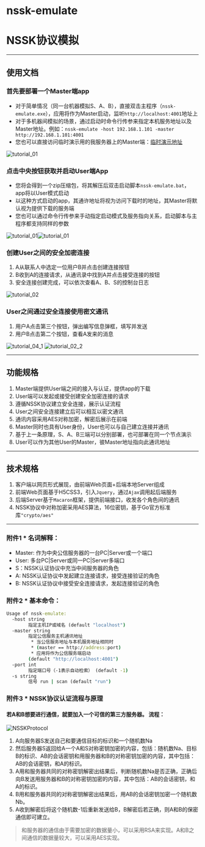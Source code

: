 # nssk-emulate
# NSSK协议模拟

***
## 使用文档
### 首先要部署一个Master端app
- 对于简单情况（同一台机器模拟S、A、B），直接双击主程序（`nssk-emulate.exe`），应用将作为Master启动，监听`http://localhost:4001`地址上
- 对于多机器间模拟的场景，通过启动时命令行传参来指定本机服务地址以及Master地址。例如：`nssk-emulate -host 192.168.1.101 -master http://192.168.1.101:4001`
- 您也可以直接访问临时演示用的我服务器上的Master端：[临时演示地址](http://temp.zheng0716.com/nssk-emulate)

![tutorial_01](https://raw.githubusercontent.com/zhengxiaoyao0716/nssk-emulate/master/.request/tutorial_01.jpg)

### 点击中央按钮获取并启动User端App
- 您将会得到一个zip压缩包，将其解压后双击启动脚本`nssk-emulate.bat`，app将以User模式启动
- 以这种方式启动的app，其通许地址将视为访问下载时的地址，其Master将默认视为提供下载的服务端
- 您也可以通过命令行传参来手动指定启动模式及服务指向关系，启动脚本与主程序都支持同样的参数

![tutorial_01](https://raw.githubusercontent.com/zhengxiaoyao0716/nssk-emulate/master/.request/tutorial_02_1.jpg)![tutorial_01](https://raw.githubusercontent.com/zhengxiaoyao0716/nssk-emulate/master/.request/tutorial_02_2.jpg)

### 创建User之间的安全加密连接
1. A从联系人中选定一位用户B并点击创建连接按钮
2. B收到A的连接请求，从通讯录中找到A并点击接受连接的按钮
3. 安全连接创建完成，可以依次查看A、B、S的控制台日志

![tutorial_02](https://raw.githubusercontent.com/zhengxiaoyao0716/nssk-emulate/master/.request/tutorial_03.jpg)

### User之间通过安全连接使用密文通讯
1. 用户A点击第三个按钮，弹出编写信息弹框，填写并发送
2. 用户B点击第二个按钮，查看A发来的消息

![tutorial_04_1](https://raw.githubusercontent.com/zhengxiaoyao0716/nssk-emulate/master/.request/tutorial_04_1.jpg)
![tutorial_02_2](https://raw.githubusercontent.com/zhengxiaoyao0716/nssk-emulate/master/.request/tutorial_04_2.jpg)

***
## 功能规格
1. Master端提供User端之间的接入与认证，提供app的下载
2. User端可以发起或接受创建安全加密连接的请求
3. 遵循NSSK协议建立安全连接，展示认证流程
4. User之间安全连接建立后可以相互以密文通讯
5. 通讯内容采用AES对称加密，解密后展示在前端
6. Master同时也具有User身份，User也可以与自己建立连接并通讯
7. 基于上一条原理，S、A、B三端可以分别部署，也可部署在同一个节点演示
8. User可以作为其他User的Master，彼Master地址指向此通讯地址

***
## 技术规格
1. 客户端以网页形式展现，由前端Web页面+后端本地Server组成
2. 前端Web页面基于H5CSS3，引入`Jquery`，通过`Ajax`调用起后端服务
3. 后端Server基于`Macaron`框架，提供前端接口，收发各个角色间的通讯
4. NSSK协议中对称加密采用AES算法，16位密钥，基于Go官方标准库`"crypto/aes"`

***
### 附件1 * 名词解释：
- Master: 作为中央公信服务器的一台PC|Server或一个端口
- User: 多台PC|Server或同一PC|Server多端口
- S：NSSK认证协议中充当中间服务器的角色
- A: NSSK认证协议中发起建立连接请求，接受连接验证的角色
- B: NSSK认证协议中接受安全连接请求，发起连接验证的角色

### 附件2 * 基本命令：
``` bat
Usage of nssk-emulate:
  -host string
        指定主机IP或域名 (default "localhost")
  -master string
        指定公信服务主机通讯地址
         * 当公信服务地址与本机服务地址相同时
         * (master == http://address:port)
         * 应用将作为公信服务端启动
        (default "http://localhost:4001")
  -port int
        指定端口号（-1表示自动检索） (default -1)
  -s string
        信号 run | scan (default "run")

```

### 附件3 * NSSK协议认证流程与原理
#### 若A和B想要进行通信，就要加入一个可信的第三方服务器。 流程：
![NSSKProtocol](https://raw.githubusercontent.com/zhengxiaoyao0716/nssk-emulate/master/.request/NSSKProtocol.jpg)

1. A向服务器S发送自己和要通信目标的标识和一个随机数Na
2. 然后服务器S返回给A一个A和S对称密钥加密的内容，包括：随机数Na、目标B的标识、AB的会话密钥和用服务器和B的对称密钥加密的内容，其中包括：AB的会话密钥，和A的标识。
3. A用和服务器共同的对称密钥解密出结果后，判断随机数Na是否正确，正确后向B发送用服务器和B的对称密钥加密的内容，其中包括：AB的会话密钥，和A的标识。
4. B用和服务器共同的对称密钥解密出结果后，用AB的会话密钥加密一个随机数Nb。
5. A收到解密后将这个随机数-1后重新发送给B，B解密后若正确，则A和B的保密通信即可建立。
> 和服务器的通信由于需要加密的数据量小，可以采用RSA来实现。A和B之间通信的数据量较大，可以采用AES实现。

